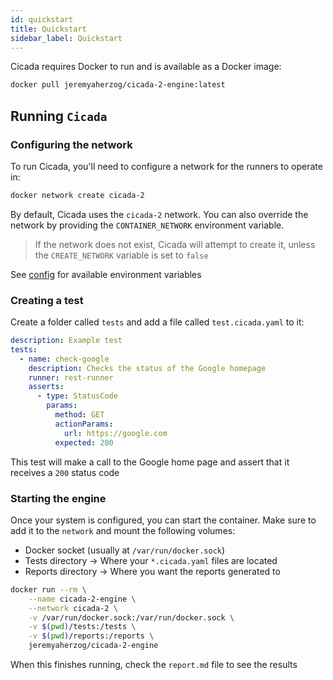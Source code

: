 ```yaml
---
id: quickstart
title: Quickstart
sidebar_label: Quickstart
---
```


Cicada requires Docker to run and is available as a Docker image:

```bash
docker pull jeremyaherzog/cicada-2-engine:latest
```

## Running `Cicada`

### Configuring the network

To run Cicada, you'll need to configure a network for the runners to operate in:

```bash
docker network create cicada-2
```

By default, Cicada uses the `cicada-2` network. You can also override the
network by providing the `CONTAINER_NETWORK` environment variable.

> If the network does not exist, Cicada will attempt to create it, 
> unless the `CREATE_NETWORK` variable is set to `false`

See [config](config.md) for available environment variables

### Creating a test

Create a folder called `tests` and add a file called `test.cicada.yaml` to it:

```yaml
description: Example test
tests:
  - name: check-google
    description: Checks the status of the Google homepage
    runner: rest-runner
    asserts:
      - type: StatusCode
        params:
          method: GET
          actionParams:
            url: https://google.com
          expected: 200
```

This test will make a call to the Google home page and assert that it receives
a `200` status code


### Starting the engine

Once your system is configured, you can start the container. Make sure to
add it to the `network` and mount the following volumes:

* Docker socket (usually at `/var/run/docker.sock`)
* Tests directory -> Where your `*.cicada.yaml` files are located
* Reports directory -> Where you want the reports generated to

```bash
docker run --rm \
    --name cicada-2-engine \
    --network cicada-2 \
    -v /var/run/docker.sock:/var/run/docker.sock \
    -v $(pwd)/tests:/tests \
    -v $(pwd)/reports:/reports \
    jeremyaherzog/cicada-2-engine
```

When this finishes running, check the `report.md` file to see the results
